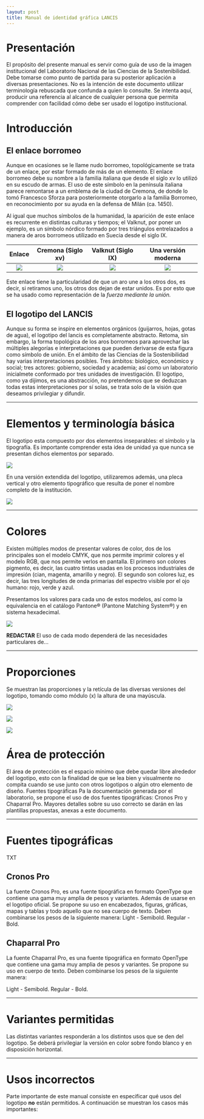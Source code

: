 ```yaml
---
layout: post
title: Manual de identidad gráfica LANCIS
---
```


# Presentación

El propósito del presente manual es servir como guía de uso de la imagen institucional del Laboratorio Nacional de las Ciencias de la Sostenibilidad. Debe tomarse como punto de partida para su posterior aplicación a diversas presentaciones. No es la intención de este documento utilizar terminología rebuscada que confunda a quien lo consulte. Se intenta aquí, producir una referencia al alcance de cualquier persona que permita comprender con facilidad cómo debe ser usado el logotipo institucional.


# Introducción

## El enlace borromeo

Aunque en ocasiones se le llame nudo borromeo, topológicamente se trata de un enlace, por estar formado de más de un elemento. El enlace borromeo debe su nombre a la familia italiana que desde el siglo xv lo utilizó en su escudo de armas. El uso de este símbolo en la península italiana parece remontarse a un emblema de la ciudad de Cremona, de donde lo tomó Francesco Sforza para posteriormente otorgarlo a la familia Borromeo, en reconocimiento por su ayuda en la defensa de Milán (ca. 1450).

Al igual que muchos símbolos de la humanidad, la aparición de este enlace es recurrente en distintas culturas y tiempos; el Valknut, por poner un ejemplo, es un símbolo nórdico formado por tres triángulos entrelazados a manera de aros borromeos utilizado en Suecia desde el siglo IX.

| Enlace  | Cremona (Siglo xv)  | Valknut (Siglo IX) | Una versión moderna  |
|:---:| :---: | :---: | :---: |
| ![](enlace_borromeo.gif) | ![](cremona.jpg) | ![](valknut.svg.png) |  ![](clip_borromeo.jpg) |



Este enlace tiene la particularidad de que un aro une a los otros dos, es decir, si retiramos uno, los otros dos dejan de estar unidos. Es por esto que se ha usado como representación de la _fuerza mediante la unión._


## El logotipo del LANCIS

Aunque su forma se inspire en elementos orgánicos (guijarros, hojas, gotas de agua), el logotipo del lancis es completamente abstracto. Retoma, sin embargo, la forma topológica de los aros borromeos para aprovechar las múltiples alegorías e interpretaciones que pueden derivarse de esta figura como símbolo de unión. En el ámbito de las Ciencias de la Sostenibilidad hay varias interpretaciones posibles. Tres ámbitos: biológico, económico y social; tres actores: gobierno, sociedad y academia; así como un laboratorio inicialmete conformado por tres unidades de investigación.
El logotipo, como ya dijimos, es una abstracción, no pretendemos que se deduzcan todas estas interpretaciones por sí solas, se trata solo de la visión que deseamos privilegiar y difundir.


- - -

# Elementos y terminología básica

El logotipo esta compuesto por dos elementos inseparables: el símbolo y la tipografía. Es importante comprender esta idea de unidad ya que nunca se presentan dichos elementos por separado.

![](logo_LANCIS_elementos_terminologia_01.png)

En una versión extendida del logotipo, utilizaremos además, una pleca vertical y otro elemento tipográfico que resulta de poner el nombre completo de la institución.

![](logo_LANCIS_elementos_terminologia_02.png)

- - -

# Colores

Existen múltiples modos de  presentar valores de color, dos de los principales son el modelo CMYK, que nos permite imprimir colores y el modelo RGB, que nos permite verlos en pantalla. El primero son colores pigmento, es decir, las cuatro tintas usadas en los procesos industriales de impresión (cian, magenta, amarillo y negro). El segundo son colores luz, es decir, las tres longitudes de onda primarias del espectro visible por el ojo humano: rojo, verde y azul.

Presentamos los valores para cada uno de estos modelos, así como la equivalencia en el catálogo Pantone® (Pantone Matching System®) y en sistema hexadecimal.

![](logo_LANCIS_colores.png)

**REDACTAR** El uso de cada modo dependerá de las necesidades particulares de...

- - -

# Proporciones

Se muestran las proporciones y la retícula de las diversas versiones del logotipo, tomando como módulo (x) la altura de una mayúscula.

![](logo_LANCIS_proporciones_01.png)

![](logo_LANCIS_proporciones_02.png)

![](logo_LANCIS_proporciones_03.png)


# Área de protección

El área de protección es el espacio mínimo que debe quedar libre alrededor del logotipo, esto con la finalidad de que se lea bien y visualmente no compita cuando se use junto con otros logotipos o algún otro elemento de diseño.
Fuentes tipográficas Pa la documentación generada por el laboratorio, se propone el uso de dos fuentes tipográficas: Cronos Pro y Chaparral Pro. Mayores detalles sobre su uso correcto se darán en las plantillas propuestas, anexas a este documento.

- - -

# Fuentes tipográficas

TXT

## Cronos Pro

La fuente Cronos Pro, es una fuente tipográfica en formato OpenType que contiene una gama muy amplia de pesos y variantes. Además de usarse en el logotipo oficial. Se propone su uso en encabezados, figuras, gráficas, mapas y tablas y todo aquello que no sea cuerpo de texto. Deben combinarse los pesos de la siguiente manera: Light - Semibold.  Regular - Bold.


## Chaparral Pro


La fuente Chaparral Pro, es una fuente tipográfica en formato OpenType que contiene una gama muy amplia de pesos y variantes. Se propone su uso en cuerpo de texto. Deben combinarse los pesos de la siguiente manera:

Light - Semibold.  Regular - Bold.


- - -



# Variantes permitidas


Las distintas variantes responderán a los distintos usos que se den del logotipo. Se deberá privilegiar la versión en color sobre fondo blanco y en disposición horizontal.



- - -

# Usos incorrectos



Parte importante de este manual consiste en especificar qué usos del logotipo **no** están permitidos. A continuación se muestran los casos más importantes:
